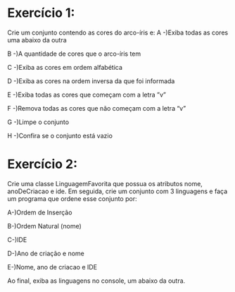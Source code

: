 # Exercício 1:

Crie um conjunto contendo as cores do arco-íris e:
 A -)Exiba todas as cores uma abaixo da outra
 
 B -)A quantidade de cores que o arco-íris tem
 
 C -)Exiba as cores em ordem alfabética
 
 D -)Exiba as cores na ordem inversa da que foi informada
 
 E -)Exiba todas as cores que começam com a letra ”v”
 
 F -)Remova todas as cores que não começam com a letra “v”
 
 G -)Limpe o conjunto
 
 H -)Confira se o conjunto está vazio
 
 # Exercício 2:
 
 Crie uma classe LinguagemFavorita que possua os atributos
nome, anoDeCriacao e ide. Em seguida, crie um conjunto com
3 linguagens e faça um programa que ordene esse conjunto
por:

 A-)Ordem de Inserção
 
 B-)Ordem Natural (nome)
 
 C-)IDE
 
 D-)Ano de criação e nome
 
 E-)Nome, ano de criacao e IDE

Ao final, exiba as linguagens no console, um abaixo da outra.
